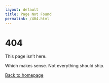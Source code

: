 ```yaml
---
layout: default
title: Page Not Found
permalink: /404.html
---
```


# 404

This page isn’t here.

Which makes sense. Not everything should ship.

[Back to homepage](/)

